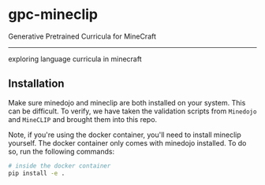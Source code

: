 # gpc-mineclip

Generative Pretrained Curricula for MineCraft

----

exploring language curricula in minecraft

## Installation

Make sure minedojo and mineclip are both installed on your system. This can be difficult. 
To verify, we have taken the validation scripts from `Minedojo` and `MineCLIP` and brought them into this repo.

Note, if you're using the docker container, you'll need to install mineclip yourself.
The docker container only comes with minedojo installed. 
To do so, run the following commands:

```bash
# inside the docker container
pip install -e .
```